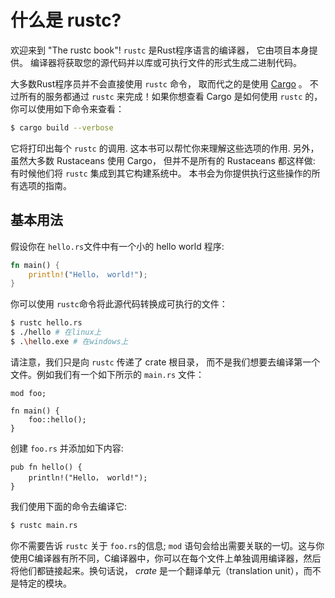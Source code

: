 # 什么是 rustc?

欢迎来到 "The rustc book"! `rustc` 是Rust程序语言的编译器， 它由项目本身提供。 编译器将获取您的源代码并以库或可执行文件的形式生成二进制代码。

大多数Rust程序员并不会直接使用 `rustc` 命令， 取而代之的是使用
[Cargo](https://doc.rust-lang.org/cargo/index.html) 。 不过所有的服务都通过 `rustc` 来完成！如果你想查看 Cargo 是如何使用 `rustc` 的， 你可以使用如下命令来查看：

```bash
$ cargo build --verbose
```

它将打印出每个 `rustc` 的调用. 这本书可以帮忙你来理解这些选项的作用. 另外， 虽然大多数
 Rustaceans 使用 Cargo， 但并不是所有的 Rustaceans 都这样做: 有时候他们将 `rustc` 集成到其它构建系统中。 本书会为你提供执行这些操作的所有选项的指南。


## 基本用法

假设你在 `hello.rs`文件中有一个小的 hello world 程序:

```rust
fn main() {
    println!("Hello， world!");
}
```

你可以使用 `rustc`命令将此源代码转换成可执行的文件：

```bash
$ rustc hello.rs
$ ./hello # 在linux上
$ .\hello.exe # 在windows上
```

请注意，我们只是向 `rustc` 传递了 crate 根目录， 而不是我们想要去编译第一个文件。例如我们有一个如下所示的 `main.rs` 文件：

```rust,ignore
mod foo;

fn main() {
    foo::hello();
}
```

创建 `foo.rs` 并添加如下内容:

```rust,ignore
pub fn hello() {
    println!("Hello， world!");
}
```

我们使用下面的命令去编译它:

```bash
$ rustc main.rs
```


你不需要告诉 `rustc` 关于 `foo.rs`的信息;  `mod` 语句会给出需要关联的一切。这与你使用C编译器有所不同，C编译器中，你可以在每个文件上单独调用编译器，然后将他们都链接起来。换句话说， *crate* 是一个翻译单元（translation unit），而不是特定的模块。